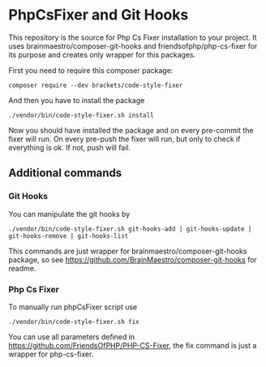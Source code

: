 # PhpCsFixer and Git Hooks

This repository is the source for Php Cs Fixer installation to your project. It uses brainmaestro/composer-git-hooks and friendsofphp/php-cs-fixer for its purpose and creates only wrapper for this packages.

First you need to require this composer package: 

```
composer require --dev brackets/code-style-fixer
```

And then you have to install the package

```
./vendor/bin/code-style-fixer.sh install
```

Now you should have installed the package and on every pre-commit the fixer will run. On every pre-push the fixer will run, but only to check if everything is ok. If not, push will fail.

## Additional commands

### Git Hooks

You can manipulate the git hooks by
 
```
./vendor/bin/code-style-fixer.sh git-hooks-add | git-hooks-update | git-hooks-remove | git-hooks-list
```

This commands are just wrapper for brainmaestro/composer-git-hooks package, so see https://github.com/BrainMaestro/composer-git-hooks for readme.

### Php Cs Fixer

To manually run phpCsFixer script use

```
./vendor/bin/code-style-fixer.sh fix
```

You can use all parameters defined in https://github.com/FriendsOfPHP/PHP-CS-Fixer, the fix command is just a wrapper for php-cs-fixer.